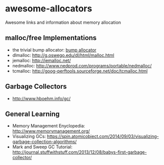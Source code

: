 # awesome-allocators
Awesome links and information about memory allocation

## malloc/free Implementations
* the trivial bump allocator: [bump allocator](bump.md)
* dlmalloc: http://g.oswego.edu/dl/html/malloc.html
* jemalloc: http://jemalloc.net/
* nedmalloc: http://www.nedprod.com/programs/portable/nedmalloc/
* tcmalloc: http://goog-perftools.sourceforge.net/doc/tcmalloc.html

## Garbage Collectors
* http://www.hboehm.info/gc/

## General Learning
* Memory Management Enyclopedia: http://www.memorymanagement.org/
* Visualizing GCs: https://spin.atomicobject.com/2014/09/03/visualizing-garbage-collection-algorithms/
* Mark and Sweep GC Tutorial: http://journal.stuffwithstuff.com/2013/12/08/babys-first-garbage-collector/
